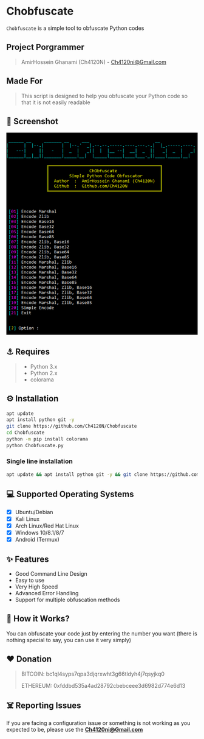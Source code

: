 # Chobfuscate
`Chobfuscate` is a simple tool to obfuscate Python codes

## Project Porgrammer
> AmirHossein Ghanami (Ch4120N) - Ch4120ni@Gmail.com

## Made For
> This script is designed to help you obfuscate your Python code so that it is not easily readable

## 👀 Screenshot
<img src="./img.png" alt="screenshot"/>

## ⚓ Requires
> - Python 3.x
> - Python 2.x
> - colorama

## ⚙️ Installation
```bash
apt update
apt install python git -y
git clone https://github.com/Ch4120N/Chobfuscate
cd Chobfuscate
python -m pip install colorama
python Chobfuscate.py
```
### Single line installation
```bash
apt update && apt install python git -y && git clone https://github.com/Ch4120N/Chobfuscate && python -m pip install colorama && python Chobfuscate.py
```
## 💻 Supported Operating Systems
- [X] Ubuntu/Debian
- [X] Kali Linux
- [X] Arch Linux/Red Hat Linux
- [X] Windows 10/8.1/8/7
- [X] Android (Termux)

## ✨ Features

* Good Command Line Design
* Easy to use
* Very High Speed
* Advanced Error Handling
* Support for multiple obfuscation methods

## 📝️ How it Works?
You can obfuscate your code just by entering the number you want (there is nothing special to say, you can use it very simply)

## ❤️ Donation 
> BITCOIN:   bc1ql4syps7qpa3djqrxwht3g66tldyh4j7qsyjkq0
> 
> ETHEREUM:  0xfddbd535a4ad28792cbebceee3d6982d774e6d13

## ☠️ Reporting Issues

If you are facing a configuration issue or something is not working as you expected to be, please use the **Ch4120ni@Gmail.com**
